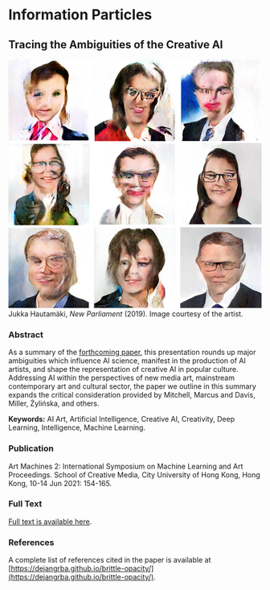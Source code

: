 # Information Particles
## Tracing the Ambiguities of the Creative AI

![Jukka Hautamäki, New Parliament (2019).](https://github.com/dejangrba/information-particles/blob/information-particles-page/Jukka-Hautamaki-2019-New-Parliament.jpg)
Jukka Hautamäki, _New Parliament_ (2019). Image courtesy of the artist.

### Abstract
As a summary of the [forthcoming paper](https://dejangrba.github.io/brittle-opacity/), this presentation rounds up major ambiguities which influence AI science, manifest in the production of AI artists, and shape the representation of creative AI in popular culture. Addressing AI within the perspectives of new media art, mainstream contemporary art and cultural sector, the paper we outline in this summary expands the critical consideration provided by Mitchell, Marcus and Davis, Miller, Żylińska, and others.

__Keywords:__ AI Art, Artificial Intelligence, Creative AI, Creativity, Deep Learning, Intelligence, Machine Learning.

### Publication
Art Machines 2: International Symposium on Machine Learning and Art Proceedings. School of Creative Media, City University of Hong Kong, Hong Kong, 10-14 Jun 2021: 154-165.

### Full Text
[Full text is available here](https://www.cityu.edu.hk/sites/g/files/asqsls5796/files/2021-05/Information%20Particles%20Tracing%20the%20Ambiguities%20of%20the%20Creative%20AI.pdf).

### References
A complete list of references cited in the paper is available at [https://dejangrba.github.io/brittle-opacity/](https://dejangrba.github.io/brittle-opacity/).
